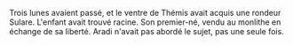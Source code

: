 Trois lunes avaient passé, et le ventre de Thémis avait acquis une rondeur Sulare. L'enfant avait trouvé racine. Son premier-né, vendu au monlithe en échange de sa liberté. Aradi n'avait pas abordé le sujet, pas une seule fois. 

